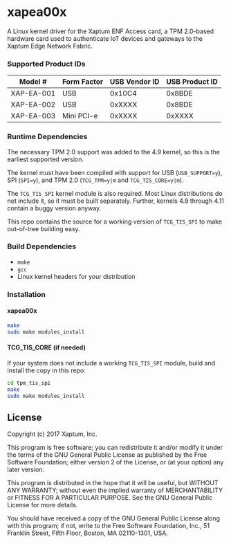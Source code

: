 # xapea00x

A Linux kernel driver for the Xaptum ENF Access card, a TPM 2.0-based
hardware card used to authenticate IoT devices and gateways to the
Xaptum Edge Network Fabric.

### Supported Product IDs

| Model # | Form Factor | USB Vendor ID | USB Product ID |
|---------|-------------|---------------|----------------|
| XAP-EA-001 | USB | 0x10C4 | 0x8BDE |
| XAP-EA-002 | USB | 0xXXXX | 0x8BDE |
| XAP-EA-003 | Mini PCI-e | 0xXXXX | 0xXXXX |

### Runtime Dependencies

The necessary TPM 2.0 support was added to the 4.9 kernel, so this is
the earliest supported version.

The kernel must have been compiled with support for USB
(`USB_SUPPORT=y`), SPI (`SPI=y`), and TPM 2.0 (`TCG_TPM=y|m` and
`TCG_TIS_CORE=y|m`).

The `TCG_TIS_SPI` kernel module is also required.  Most Linux
distributions do not include it, so it must be built separately.
Further, kernels 4.9 through 4.11 contain a buggy version anyway.

This repo contains the source for a working version of `TCG_TIS_SPI`
to make out-of-tree building easy.

### Build Dependencies

* `make`
* `gcc`
* Linux kernel headers for your distribution

### Installation

#### xapea00x

```bash
make
sudo make modules_install
```

#### TCG_TIS_CORE (if needed)

If your system does not include a working `TCG_TIS_SPI` module, build
and install the copy in this repo:

```bash
cd tpm_tis_spi
make
sudo make modules_install
```

## License
Copyright (c) 2017 Xaptum, Inc.

This program is free software; you can redistribute it and/or
modify it under the terms of the GNU General Public License
as published by the Free Software Foundation; either version 2
of the License, or (at your option) any later version.

This program is distributed in the hope that it will be useful,
but WITHOUT ANY WARRANTY; without even the implied warranty of
MERCHANTABILITY or FITNESS FOR A PARTICULAR PURPOSE. See the
GNU General Public License for more details.

You should have received a copy of the GNU General Public License
along with this program; if not, write to the Free Software
Foundation, Inc., 51 Franklin Street, Fifth Floor, Boston, MA 02110-1301, USA.
